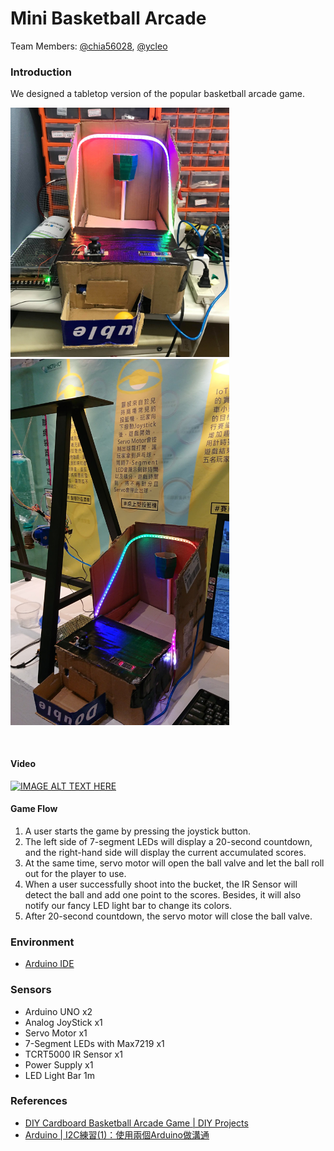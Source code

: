 Mini Basketball Arcade
===
Team Members: [@chia56028](https://github.com/chia56028), [@ycleo](https://github.com/ycleo)

### Introduction
We designed a tabletop version of the popular basketball arcade game.

<p float="left">
    <img src="./img/01.jpg" width="350">
    <img src="./img/02.jpg" width="350">
</p>
<br>

#### Video
[![IMAGE ALT TEXT HERE](https://img.youtube.com/vi/hC5emraPtsg/0.jpg)](https://www.youtube.com/watch?v=hC5emraPtsg)

#### Game Flow
1. A user starts the game by pressing the joystick button.
2. The left side of 7-segment LEDs will display a 20-second countdown, and the right-hand side will display the current accumulated scores.
3. At the same time, servo motor will open the ball valve and let the ball roll out for the player to use.
4. When a user successfully shoot into the bucket, the IR Sensor will detect the ball and add one point to the scores. Besides, it will also notify our fancy LED light bar to change its colors.
5. After 20-second countdown, the servo motor will close the ball valve. 

### Environment
- [Arduino IDE](https://www.arduino.cc/en/software)

### Sensors
- Arduino UNO x2
- Analog JoyStick x1
- Servo Motor x1
- 7-Segment LEDs with Max7219 x1
- TCRT5000 IR Sensor x1
- Power Supply x1
- LED Light Bar 1m

### References
- [DIY Cardboard Basketball Arcade Game | DIY Projects](https://www.youtube.com/watch?v=mLh0SP0vriI)
- [Arduino | I2C練習(1)：使用兩個Arduino做溝通](https://hugheschung.blogspot.com/2018/05/arduino-i2c1arduino.html)